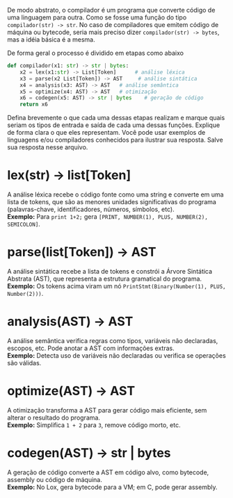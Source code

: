 De modo abstrato, o compilador é um programa que converte código de uma
linguagem para outra. Como se fosse uma função do tipo `compilador(str) -> str`.
No caso de compiladores que emitem código de máquina ou bytecode, seria mais
preciso dizer `compilador(str) -> bytes`, mas a idéia básica é a mesma.

De forma geral o processo é dividido em etapas como abaixo

```python
def compilador(x1: str) -> str | bytes:
    x2 = lex(x1:str) -> List[Token]      # análise léxica
    x3 = parse(x2 List[Token]) -> AST     # análise sintática
    x4 = analysis(x3: AST) -> AST   # análise semântica
    x5 = optimize(x4: AST) -> AST   # otimização
    x6 = codegen(x5: AST) -> str | bytes    # geração de código
    return x6
```

Defina brevemente o que cada uma dessas etapas realizam e marque quais seriam os
tipos de entrada e saída de cada uma dessas funções. Explique de forma clara o
que eles representam. Você pode usar exemplos de linguagens e/ou compiladores
conhecidos para ilustrar sua resposta. Salve sua resposta nesse arquivo.

# lex(str) -> list[Token]
A análise léxica recebe o código fonte como uma string e converte em uma lista de tokens, que são as menores unidades significativas do programa (palavras-chave, identificadores, números, símbolos, etc).  
**Exemplo:** Para `print 1+2;` gera `[PRINT, NUMBER(1), PLUS, NUMBER(2), SEMICOLON]`.
 
# parse(list[Token]) -> AST
A análise sintática recebe a lista de tokens e constrói a Árvore Sintática Abstrata (AST), que representa a estrutura gramatical do programa.  
**Exemplo:** Os tokens acima viram um nó `PrintStmt(Binary(Number(1), PLUS, Number(2)))`.

# analysis(AST) -> AST
A análise semântica verifica regras como tipos, variáveis não declaradas, escopos, etc. Pode anotar a AST com informações extras.  
**Exemplo:** Detecta uso de variáveis não declaradas ou verifica se operações são válidas.

# optimize(AST) -> AST
A otimização transforma a AST para gerar código mais eficiente, sem alterar o resultado do programa.  
**Exemplo:** Simplifica `1 + 2` para `3`, remove código morto, etc.



# codegen(AST) -> str | bytes
A geração de código converte a AST em código alvo, como bytecode, assembly ou código de máquina.  
**Exemplo:** No Lox, gera bytecode para a VM; em C, pode gerar assembly.